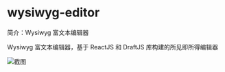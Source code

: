 # wysiwyg-editor

简介：Wysiwyg 富文本编辑器

Wysiwyg 富文本编辑器，基于 ReactJS 和 DraftJS 库构建的所见即所得编辑器

![截图](https://img.alicdn.com/tfs/TB1RtWwD3mTBuNjy1XbXXaMrVXa-2874-766.png)

